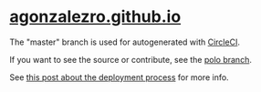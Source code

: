 [agonzalezro.github.io](http://agonzalezro.github.io)
=====================================================

The "master" branch is used for autogenerated with
[CircleCI](http://circleci.com).

If you want to see the source or contribute, see the [polo
branch](https://github.com/agonzalezro/agonzalezro.github.io/tree/polo).

See [this post about the deployment
process](http://agonzalezro.github.io/how-to-automagically-generate-your-polo-blog-with-circleci.html)
for more info.
